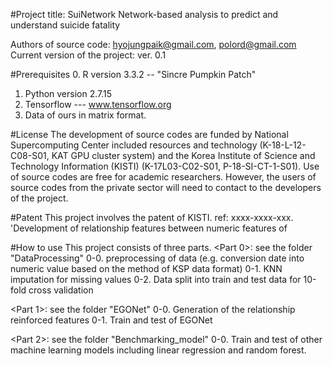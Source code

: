 #Project title: SuiNetwork
Network-based analysis to predict and understand suicide fatality

Authors of source code: hyojungpaik@gmail.com, polord@gmail.com
Current version of the project: ver. 0.1

#Prerequisites
0. R version 3.3.2 -- "Sincre Pumpkin Patch"
1. Python version 2.7.15 
2. Tensorflow --- www.tensorflow.org
3. Data of ours in matrix format. 

#License
The development of source codes are funded by National Supercomputing Center included resources and technology (K-18-L-12-C08-S01, KAT GPU cluster system) and the Korea Institute of Science and Technology Information (KISTI) (K-17L03-C02-S01, P-18-SI-CT-1-S01). Use of source codes are free for academic researchers. However, the users of source codes from the private sector will need to contact to the developers of the project.

#Patent
This project involves the patent of KISTI. ref: xxxx-xxxx-xxx. 'Development of relationship features between numeric features of 


#How to use
This project consists of three parts.
<Part 0>: see the folder "DataProcessing"
0-0. preprocessing of data (e.g. conversion date into numeric value based on the method of KSP data format)
0-1. KNN imputation for missing values
0-2. Data split into train and test data for 10-fold cross validation  

<Part 1>: see the folder "EGONet"
0-0. Generation of the relationship reinforced features
0-1. Train and test of EGONet

<Part 2>: see the folder "Benchmarking_model"
0-0. Train and test of other machine learning models including linear regression and random forest.
